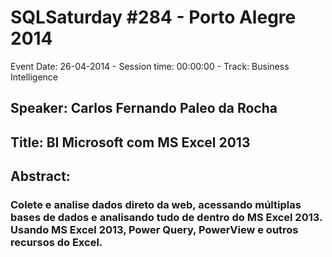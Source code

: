 # SQLSaturday #284 - Porto Alegre 2014
Event Date: 26-04-2014 - Session time: 00:00:00 - Track: Business Intelligence
## Speaker: Carlos Fernando Paleo da Rocha
## Title: BI Microsoft com MS Excel 2013
## Abstract:
### Colete e analise dados direto da web, acessando múltiplas bases de dados e analisando tudo de dentro do MS Excel 2013. Usando MS Excel 2013, Power Query, PowerView e outros recursos do Excel.
